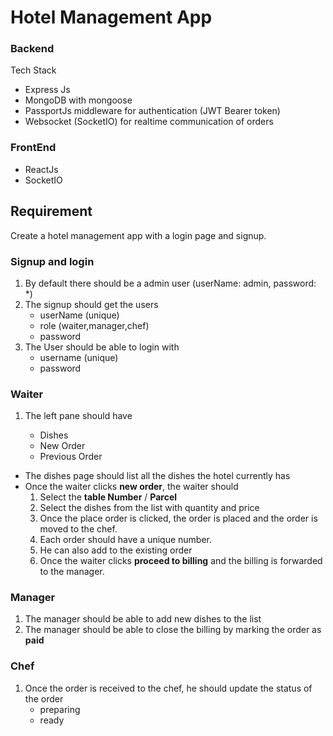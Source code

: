 # Hotel Management App

### Backend

Tech Stack

- Express Js
- MongoDB with mongoose
- PassportJs middleware for authentication (JWT Bearer token)
- Websocket (SocketIO) for realtime communication of orders

### FrontEnd

- ReactJs
- SocketIO

## Requirement

Create a hotel management app with a login page and signup.

### Signup and login

1. By default there should be a admin user (userName: admin, password: \*)
2. The signup should get the users
   - userName (unique)
   - role (waiter,manager,chef)
   - password
3. The User should be able to login with
   - username (unique)
   - password

### Waiter

1. The left pane should have

   - Dishes
   - New Order
   - Previous Order

- The dishes page should list all the dishes the hotel currently has
- Once the waiter clicks **new order**, the waiter should
  1. Select the **table Number** / **Parcel**
  2. Select the dishes from the list with quantity and price
  3. Once the place order is clicked, the order is placed and the order is moved to the chef.
  4. Each order should have a unique number.
  5. He can also add to the existing order
  6. Once the waiter clicks **proceed to billing** and the billing is forwarded to the manager.

### Manager

1. The manager should be able to add new dishes to the list
2. The manager should be able to close the billing by marking the order as **paid**

### Chef

1. Once the order is received to the chef, he should update the status of the order
   - preparing
   - ready
